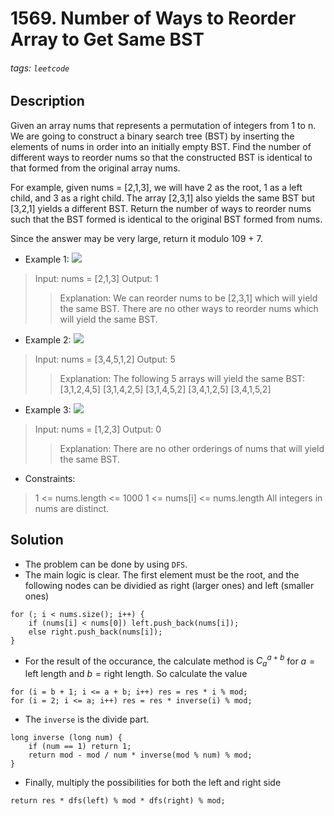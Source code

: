 # 1569. Number of Ways to Reorder Array to Get Same BST
###### tags: `leetcode`
## Description
Given an array nums that represents a permutation of integers from 1 to n. We are going to construct a binary search tree (BST) by inserting the elements of nums in order into an initially empty BST. Find the number of different ways to reorder nums so that the constructed BST is identical to that formed from the original array nums.

For example, given nums = [2,1,3], we will have 2 as the root, 1 as a left child, and 3 as a right child. The array [2,3,1] also yields the same BST but [3,2,1] yields a different BST.
Return the number of ways to reorder nums such that the BST formed is identical to the original BST formed from nums.

Since the answer may be very large, return it modulo 109 + 7.

- Example 1:
![](https://assets.leetcode.com/uploads/2020/08/12/bb.png)

>Input: nums = [2,1,3]
Output: 1
>>Explanation: We can reorder nums to be [2,3,1] which will yield the same BST. There are no other ways to reorder nums which will yield the same BST.

- Example 2:
![](https://assets.leetcode.com/uploads/2020/08/12/ex1.png)

>Input: nums = [3,4,5,1,2]
Output: 5
>>Explanation: The following 5 arrays will yield the same BST: 
[3,1,2,4,5]
[3,1,4,2,5]
[3,1,4,5,2]
[3,4,1,2,5]
[3,4,1,5,2]

- Example 3:
![](https://assets.leetcode.com/uploads/2020/08/12/ex4.png)

>Input: nums = [1,2,3]
Output: 0
>>Explanation: There are no other orderings of nums that will yield the same BST.

- Constraints:

>1 <= nums.length <= 1000
1 <= nums[i] <= nums.length
All integers in nums are distinct.

## Solution
- The problem can be done by using `DFS`.
- The main logic is clear. The first element must be the root, and the following nodes can be dividied as right (larger ones) and left (smaller ones)
```cpp=
for (; i < nums.size(); i++) {
    if (nums[i] < nums[0]) left.push_back(nums[i]);
    else right.push_back(nums[i]);
}
```
- For the result of the occurance, the calculate method is $C^{a+b}_{a}$ for $a=\text{left length}$ and $b=\text{right length}$. So calculate the value
```cpp=
for (i = b + 1; i <= a + b; i++) res = res * i % mod;
for (i = 2; i <= a; i++) res = res * inverse(i) % mod;
```
- The `inverse` is the divide part.
```cpp=
long inverse (long num) {
    if (num == 1) return 1;
    return mod - mod / num * inverse(mod % num) % mod;
}
```
- Finally, multiply the possibilities for both the left and right side
```cpp=
return res * dfs(left) % mod * dfs(right) % mod;
```